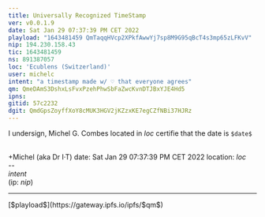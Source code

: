 ```yaml
---
title: Universally Recognized TimeStamp
ver: v0.0.1.9
date: Sat Jan 29 07:37:39 PM CET 2022
playload: "1643481459 QmTaqqHVcp2XPkfAwwYj7sp8M9G95qBcT4s3mp65zLFKvV"
nip: 194.230.158.43
tic: 1643481459
ns: 891387057
loc: 'Ecublens (Switzerland)'
user: michelc
intent: "a timestamp made w/ ♡ that everyone agrees"
qm: QmeDAmS3DshxLsFvxPzehPhwSbFaZwcKvnDTJBxYJE4Hd5
ipns: 
gitid: 57c2232
dgit: QmdGpsZoyffXoY8cMUK3HGV2jKZzxKE7egCZfNBi37HJRz
---
```


I undersign, Michel G. Combes located in $loc$
certifie that the date is ``$date$``

<br>+Michel (aka Dr I·T)
date: Sat Jan 29 07:37:39 PM CET 2022
location: $loc$
<br>--&nbsp;<br>
$intent$
<br>(ip: $nip$)
<hr>
[$playload$](https://gateway.ipfs.io/ipfs/$qm$)

